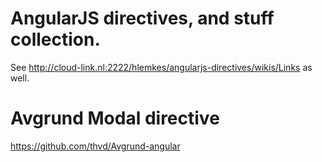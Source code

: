 AngularJS directives, and stuff collection.
==========


See http://cloud-link.nl:2222/hlemkes/angularjs-directives/wikis/Links as well.



Avgrund Modal directive
==========
https://github.com/thvd/Avgrund-angular